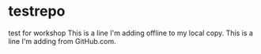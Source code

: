 # testrepo
test for workshop
This is a line I'm adding offline to my local copy.
This is a line I'm adding from GitHub.com.
